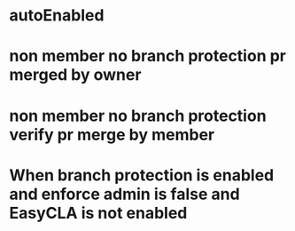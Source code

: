 # autoEnabled

# non member no branch protection pr merged by owner
# non member no branch protection verify pr merge by member

# When branch protection is enabled and enforce admin is false and EasyCLA is not enabled

